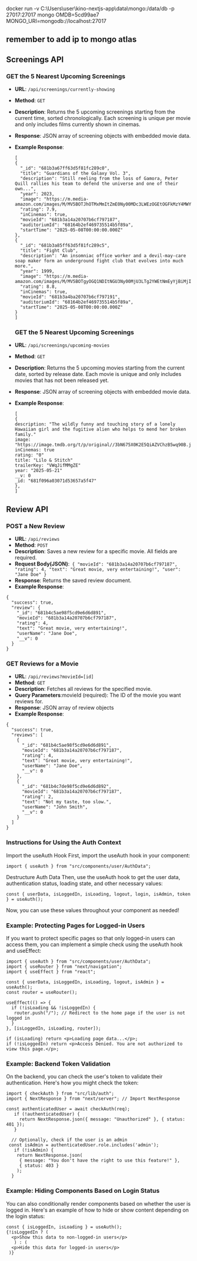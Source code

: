 docker run -v C:\Users\user\kino-nextjs-app\data\mongo:/data/db -p 27017:27017 mongo
OMDB=5cd99ae7
MONGO_URI=mongodb://localhost:27017

## remember to add ip to mongo atlas

## Screenings API

### GET the 5 Nearest Upcoming Screenings

- **URL**: `/api/screenings/currently-showing`
- **Method**: `GET`
- **Description**: Returns the 5 upcoming screenings starting from the current time, sorted chronologically. Each screening is unique per movie and only includes films currently shown in cinemas.
- **Response**: JSON array of screening objects with embedded movie data.
- **Example Response**:

  ```
  [
  {
    "_id": "681b3a67ff63d5f81fc289c0",
    "title": "Guardians of the Galaxy Vol. 3",
    "description": "Still reeling from the loss of Gamora, Peter Quill rallies his team to defend the universe and one of their own...",
    "year": 2023,
    "image": "https://m.media-amazon.com/images/M/MV5BOTJhOTMxMmItZmE0Ny00MDc3LWEzOGEtOGFkMzY4MWYyZDQ0XkEyXkFqcGc@._V1_SX300.jpg",
    "rating": 7.9,
    "inCinemas": true,
    "movieId": "681b3a14a20707b6cf797187",
    "auditoriumId": "68164b2ef469735514b5f89a",
    "startTime": "2025-05-08T00:00:00.000Z"
  },
  {
    "_id": "681b3a85ff63d5f81fc289c5",
    "title": "Fight Club",
    "description": "An insomniac office worker and a devil-may-care soap maker form an underground fight club that evolves into much more.",
    "year": 1999,
    "image": "https://m.media-amazon.com/images/M/MV5BOTgyOGQ1NDItNGU3Ny00MjU3LTg2YWEtNmEyYjBiMjI1Y2M5XkEyXkFqcGc@._V1_SX300.jpg",
    "rating": 8.8,
    "inCinemas": true,
    "movieId": "681b3a4ba20707b6cf797191",
    "auditoriumId": "68164b2ef469735514b5f89a",
    "startTime": "2025-05-08T00:00:00.000Z"
  }
  ]
  ```

  ### GET the 5 Nearest Upcoming Screenings

- **URL**: `/api/screenings/upcoming-movies`
- **Method**: `GET`
- **Description**: Returns the 5 upcoming movies starting from the current date, sorted by release date. Each movie is unique and only includes movies that has not been released yet.
- **Response**: JSON array of screening objects with embedded movie data.
- **Example Response**:

  ```
  [
  {
  description: "The wildly funny and touching story of a lonely Hawaiian girl and the fugitive alien who helps to mend her broken family."
  image: "https://image.tmdb.org/t/p/original//3bN675X0K2E5QiAZVChzB5wq90B.jpg"
  inCinemas: true
  rating: "0"
  title: "Lilo & Stitch"
  trailerKey: "VWqJifMMgZE"
  year: "2025-05-21"
  __v: 0
  _id: "681f096a03071d53657a5f47"
  },
  ]
  ```

## Review API

### POST a New Review

- **URL**: `/api/reviews`
- **Method**: `POST`
- **Description**: Saves a new review for a specific movie. All fields are required.
- **Request Body(JSON)**:`
{
  "movieId": "681b3a14a20707b6cf797187",
  "rating": 4,
  "text": "Great movie, very entertaining!",
  "user": "Jane Doe"
}`
- **Response**: Returns the saved review document.
- **Example Response**:

```
{
  "success": true,
  "review": {
    "_id": "681b4c5ae98f5cd9e6d6d891",
    "movieId": "681b3a14a20707b6cf797187",
    "rating": 4,
    "text": "Great movie, very entertaining!",
    "userName": "Jane Doe",
    "__v": 0
  }
}
```

### GET Reviews for a Movie

- **URL**: `/api/reviews?movieId=[id]`
- **Method**: `GET`
- **Description**: Fetches all reviews for the specified movie.
- **Query Parameters**:movieId (required): The ID of the movie you want reviews for.
- **Response**: JSON array of review objects
- **Example Response**:

```
{
  "success": true,
  "reviews": [
    {
      "_id": "681b4c5ae98f5cd9e6d6d891",
      "movieId": "681b3a14a20707b6cf797187",
      "rating": 4,
      "text": "Great movie, very entertaining!",
      "userName": "Jane Doe",
      "__v": 0
    },
    {
      "_id": "681b4c7de98f5cd9e6d6d892",
      "movieId": "681b3a14a20707b6cf797187",
      "rating": 2,
      "text": "Not my taste, too slow.",
      "userName": "John Smith",
      "__v": 0
    }
  ]
}
```

### Instructions for Using the Auth Context

Import the useAuth Hook
First, import the useAuth hook in your component:

    import { useAuth } from "src/components/user/AuthData";

Destructure Auth Data
Then, use the useAuth hook to get the user data, authentication status, loading state, and other necessary values:

    const { userData, isLoggedIn, isLoading, logout, login, isAdmin, token } = useAuth();

Now, you can use these values throughout your component as needed!

### Example: Protecting Pages for Logged-in Users

If you want to protect specific pages so that only logged-in users can access them, you can implement a simple check using the useAuth hook and useEffect:

    import { useAuth } from "src/components/user/AuthData";
    import { useRouter } from "next/navigation";
    import { useEffect } from "react";

    const { userData, isLoggedIn, isLoading, logout, isAdmin } = useAuth();
    const router = useRouter();

    useEffect(() => {
      if (!isLoading && !isLoggedIn) {
       router.push("/"); // Redirect to the home page if the user is not logged in
      }
    }, [isLoggedIn, isLoading, router]);

    if (isLoading) return <p>Loading page data...</p>;
    if (!isLoggedIn) return <p>Access Denied. You are not authorized to view this page.</p>;

### Example: Backend Token Validation

On the backend, you can check the user's token to validate their authentication. Here's how you might check the token:

    import { checkAuth } from "src/lib/auth";
    import { NextResponse } from "next/server"; // Import NextResponse

    const authenticatedUser = await checkAuth(req);
       if (!authenticatedUser) {
         return NextResponse.json({ message: "Unauthorized" }, { status: 401 });
       }

      // Optionally, check if the user is an admin
     const isAdmin = authenticatedUser.role.includes('admin');
       if (!isAdmin) {
        return NextResponse.json(
         { message: "You don't have the right to use this feature!" },
         { status: 403 }
        );
      }

### Example: Hiding Components Based on Login Status

You can also conditionally render components based on whether the user is logged in. Here's an example of how to hide or show content depending on the login status:

    const { isLoggedIn, isLoading } = useAuth();
    {!isLoggedIn ? (
      <p>Show this data to non-logged-in users</p>
       ) : (
      <p>Hide this data for logged-in users</p>
     )}
